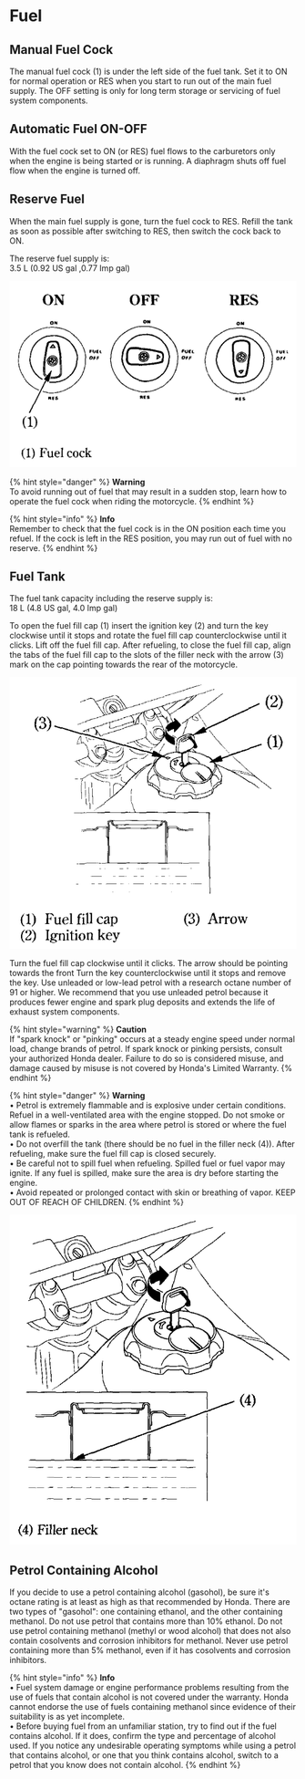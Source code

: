 # Fuel

## Manual Fuel Cock

The manual fuel cock \(1\) is under the left side of the fuel tank. Set it to ON for normal operation or RES when you start to run out of the main fuel supply. The OFF setting is only for long term storage or servicing of fuel system components.

## Automatic Fuel ON-OFF

With the fuel cock set to ON \(or RES\) fuel flows to the carburetors only when the engine is being started or is running. A diaphragm shuts off fuel flow when the engine is turned off.

## Reserve Fuel

When the main fuel supply is gone, turn the fuel cock to RES. Refill the tank as soon as possible after switching to RES, then switch the cock back to ON.

The reserve fuel supply is:  
3.5 L \(0.92 US gal ,0.77 Imp gal\)

![](../../.gitbook/assets/owners-013.png)

{% hint style="danger" %}
**Warning**  
To avoid running out of fuel that may result in a sudden stop, learn how to operate the fuel cock when riding the motorcycle.
{% endhint %}

{% hint style="info" %}
**Info**  
Remember to check that the fuel cock is in the ON position each time you refuel. If the cock is left in the RES position, you may run out of fuel with no reserve.
{% endhint %}

## Fuel Tank

The fuel tank capacity including the reserve supply is:  
18 L \(4.8 US gal, 4.0 Imp gal\)

To open the fuel fill cap \(1\) insert the ignition key \(2\) and turn the key clockwise until it stops and rotate the fuel fill cap counterclockwise until it clicks. Lift off the fuel fill cap. After refueling, to close the fuel fill cap, align the tabs of the fuel fill cap to the slots of the filler neck with the arrow \(3\) mark on the cap pointing towards the rear of the motorcycle.

![](../../.gitbook/assets/owners-014.png)

Turn the fuel fill cap clockwise until it clicks. The arrow should be pointing towards the front Turn the key counterclockwise until it stops and remove the key. Use unleaded or low-lead petrol with a research octane number of 91 or higher. We recommend that you use unleaded petrol because it produces fewer engine and spark plug deposits and extends the life of exhaust system components.

{% hint style="warning" %}
**Caution**  
If "spark knock" or "pinking" occurs at a steady engine speed under normal load, change brands of petrol. If spark knock or pinking persists, consult your authorized Honda dealer. Failure to do so is considered misuse, and damage caused by misuse is not covered by Honda's Limited Warranty.
{% endhint %}

{% hint style="danger" %}
**Warning**  
• Petrol is extremely flammable and is explosive under certain conditions. Refuel in a well-ventilated area with the engine stopped. Do not smoke or allow flames or sparks in the area where petrol is stored or where the fuel tank is refueled.  
• Do not overfill the tank \(there should be no fuel in the filler neck \(4\)\). After refueling, make sure the fuel fill cap is closed securely.  
• Be careful not to spill fuel when refueling. Spilled fuel or fuel vapor may ignite. If any fuel is spilled, make sure the area is dry before starting the engine.  
• Avoid repeated or prolonged contact with skin or breathing of vapor. KEEP OUT OF REACH OF CHILDREN.
{% endhint %}

![](../../.gitbook/assets/owners-015.png)

## Petrol Containing Alcohol

If you decide to use a petrol containing alcohol \(gasohol\), be sure it's octane rating is at least as high as that recommended by Honda. There are two types of "gasohol": one containing ethanol, and the other containing methanol. Do not use petrol that contains more than 10% ethanol. Do not use petrol containing methanol \(methyl or wood alcohol\) that does not also contain cosolvents and corrosion inhibitors for methanol. Never use petrol containing more than 5% methanol, even if it has cosolvents and corrosion inhibitors.

{% hint style="info" %}
**Info**  
• Fuel system damage or engine performance problems resulting from the use of fuels that contain alcohol is not covered under the warranty. Honda cannot endorse the use of fuels containing methanol since evidence of their suitability is as yet incomplete.  
• Before buying fuel from an unfamiliar station, try to find out if the fuel contains alcohol. If it does, confirm the type and percentage of alcohol used. If you notice any undesirable operating symptoms while using a petrol that contains alcohol, or one that you think contains alcohol, switch to a petrol that you know does not contain alcohol.
{% endhint %}

